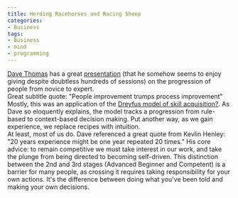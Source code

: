 ```yaml
---
title: Herding Racehorses and Racing Sheep
categories:
- Business
tags:
- Business
- mind
- programming
---
```


[Dave Thomas][1] has a great [presentation][2] (that he somehow seems to enjoy giving despite doubtless hundreds of sessions) on the progression of people from novice to expert.  
Great subtitle quote: "People improvement trumps process improvement"  
Mostly, this was an application of the [Dreyfus model of skill acquisition?][3].  As Dave so eloquently explains, the model tracks a progression from rule-based to context-based decision making.  Put another way, as we gain experience, we replace recipes with intuition.  
At least, most of us do.  Dave referenced a great quote from Kevlin Henley: "20 years experience might be one year repeated 20 times."  His core advice: to remain competitive we must take interest in our work, and take the plunge from being directed to becoming self-driven.  This distinction between the 2nd and 3rd stages (Advanced Beginner and Competent) is a barrier for many people, as crossing it requires taking responsibility for your own actions.  It's the difference between doing what you've been told and making your own decisions.

   [1]: http://blogs.pragprog.com/cgi-bin/pragdave.cgi
   [2]: http://blogs.pragprog.com/cgi-bin/pragdave.cgi/Practices/ValueWorker.rdoc
   [3]: /2005/04/07/dreyfus-model-of-skill-acquisition.html

